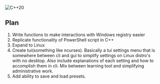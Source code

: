 ![C++20](https://img.shields.io/badge/C++-20-blue) 

## Plan
1. Write functions to make interactions with Windows registry easier
2. Replicate functionality of PowerShell script in C++
3. Expand to Linux
4. Create tui(something like ncurses). Basically a tui settings menu that is somewhere between cli and gui to simplify settings on Linux distro's with no desktop. Also include explanations of each setting and how to accomplish them in cli. Mix between learning tool and simplifying administrative work.
5. Add ability to save and load presets.
